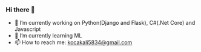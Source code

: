 ### Hi there 👋

- 🔭 I’m currently working on Python(Django and Flask), C#(.Net Core) and Javascript
- 🌱 I’m currently learning ML
- 📫 How to reach me: kocakali5834@gmail.com


<!--
**KocakAli/KocakAli** is a ✨ _special_ ✨ repository because its `README.md` (this file) appears on your GitHub profile.

Here are some ideas to get you started:

- 
- 🌱 I’m currently learning Nodejs
- 👯 I’m looking to collaborate on ...
- 🤔 I’m looking for help with ...
- 💬 Ask me about help
- 📫 How to reach me: kocakali5834@gmail.com
- 😄 Pronouns: ...
- ⚡ Fun fact: ...
-->
